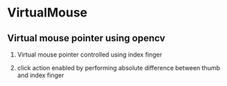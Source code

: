 # VirtualMouse
Virtual mouse pointer using opencv
------------------------------------

1. Virtual mouse pointer controlled using index finger

2. click action enabled by performing absolute difference between thumb and index finger

 
